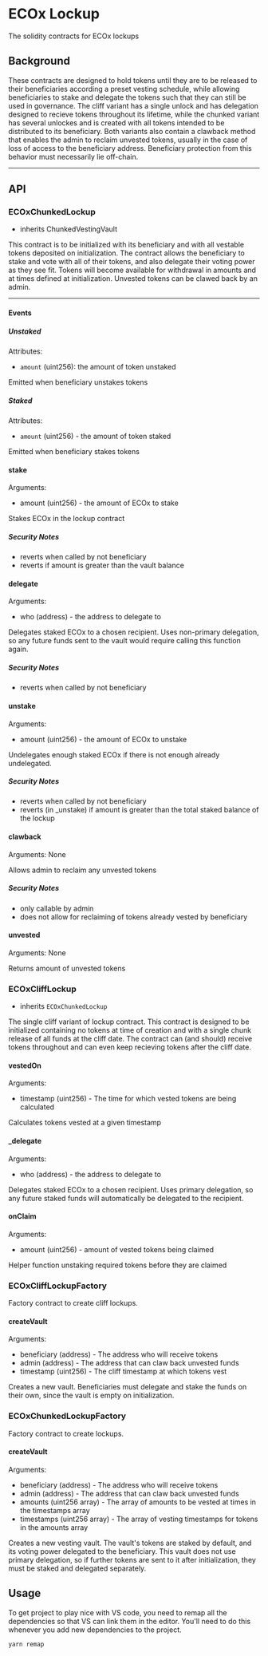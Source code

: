 # ECOx Lockup

The solidity contracts for ECOx lockups

## Background

These contracts are designed to hold tokens until they are to be released to their beneficiaries according a preset vesting schedule, while allowing beneficiaries to stake and delegate the tokens such that they can still be used in governance. The cliff variant has a single unlock and has delegation designed to recieve tokens throughout its lifetime, while the chunked variant has several unlockes and is created with all tokens intended to be distributed to its beneficiary. Both variants also contain a clawback method that enables the admin to reclaim unvested tokens, usually in the case of loss of access to the beneficiary address. Beneficiary protection from this behavior must necessarily lie off-chain.

---
## API

### ECOxChunkedLockup
 - inherits ChunkedVestingVault

This contract is to be initialized with its beneficiary and with all vestable tokens deposited on initialization. The contract allows the beneficiary to stake and vote with all of their tokens, and also delegate their voting power as they see fit. Tokens will become available for withdrawal in amounts and at times defined at initialization. Unvested tokens can be clawed back by an admin.

---
#### Events

##### Unstaked
Attributes:
 - `amount` (uint256): the amount of token unstaked

Emitted when beneficiary unstakes tokens

##### Staked
Attributes: 
 - `amount` (uint256) - the amount of token staked

Emitted when beneficiary stakes tokens

#### stake
Arguments:
 - amount (uint256) - the amount of ECOx to stake

Stakes ECOx in the lockup contract

##### Security Notes
 - reverts when called by not beneficiary
 - reverts if amount is greater than the vault balance

#### delegate
Arguments:
 - who (address) - the address to delegate to

Delegates staked ECOx to a chosen recipient. Uses non-primary delegation, so any future funds sent to the vault would require calling this function again.

##### Security Notes
 - reverts when called by not beneficiary

#### unstake
Arguments:
 - amount (uint256) - the amount of ECOx to unstake

Undelegates enough staked ECOx if there is not enough already undelegated.

##### Security Notes
 - reverts when called by not beneficiary
 - reverts (in _unstake) if amount is greater than the total staked balance of the lockup

#### clawback
Arguments: None

Allows admin to reclaim any unvested tokens

##### Security Notes
 - only callable by admin
 - does not allow for reclaiming of tokens already vested by beneficiary

#### unvested
Arguments: None

Returns amount of unvested tokens

### ECOxCliffLockup
 - inherits `ECOxChunkedLockup`

The single cliff variant of lockup contract. This contract is designed to be initialized containing no tokens at time of creation and with a single chunk release of all funds at the cliff date. The contract can (and should) receive tokens throughout and can even keep recieving tokens after the cliff date.

#### vestedOn
Arguments:
 - timestamp (uint256) - The time for which vested tokens are being calculated

Calculates tokens vested at a given timestamp

#### _delegate
Arguments:
 - who (address) - the address to delegate to

Delegates staked ECOx to a chosen recipient. Uses primary delegation, so any future staked funds will automatically be delegated to the recipient.

#### onClaim
Arguments:
 - amount (uint256) - amount of vested tokens being claimed

Helper function unstaking required tokens before they are claimed

### ECOxCliffLockupFactory

Factory contract to create cliff lockups.

#### createVault
Arguments:
 - beneficiary (address) - The address who will receive tokens
 - admin (address) - The address that can claw back unvested funds
 - timestamp (uint256) - The cliff timestamp at which tokens vest

Creates a new vault. Beneficiaries must delegate and stake the funds on their own, since the vault is empty on initialization.

### ECOxChunkedLockupFactory

Factory contract to create lockups.

#### createVault
Arguments:
 - beneficiary (address) - The address who will receive tokens
 - admin (address) - The address that can claw back unvested funds
 - amounts (uint256 array) - The array of amounts to be vested at times in the timestamps array
 - timestamps (uint256 array) - The array of vesting timestamps for tokens in the amounts array

Creates a new vesting vault. The vault's tokens are staked by default, and its voting power delegated to the beneficiary. This vault does not use primary delegation, so if further tokens are sent to it after initialization, they must be staked and delegated separately.

## Usage
To get project to play nice with VS code, you need to remap all the dependencies so that VS can link them in the editor. You'll need to do this whenever you add new dependencies to the project.

```
yarn remap
```
